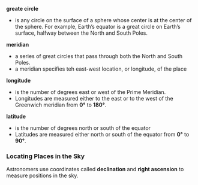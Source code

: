 **greate circle**
 - is any circle on the surface of a sphere whose center is at the center of the sphere. For example, Earth’s equator is a great circle on Earth’s surface, halfway between the North and South Poles.

**meridian**
 - a series of great circles that pass through both the North and South Poles.
 - a meridian specifies teh east-west location, or longitude, of the place


**longitude**
 - is the number of degrees east or west of the Prime Meridian.
 - Longitudes are measured either to the east or to the west of the Greenwich meridian from **0°** to **180°**.
 
**latitude**
 - is the number of degrees north or south of the equator
 - Latitudes are measured either north or south of the equator from **0°** to **90°**.
 
 ### Locating Places in the Sky
 
Astronomers use coordinates called **declination** and **right ascension** to measure positions in the sky.